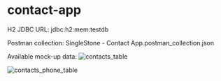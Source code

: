 # contact-app

H2 JDBC URL: jdbc:h2:mem:testdb

Postman collection: SingleStone - Contact App.postman_collection.json

Available mock-up data:
![contacts_table](https://user-images.githubusercontent.com/24969898/114278337-57939f00-99fd-11eb-875f-e36f69093c2d.png)

![contacts_phone_table](https://user-images.githubusercontent.com/24969898/114278345-64b08e00-99fd-11eb-8eb5-5ae8043f6af3.png)
